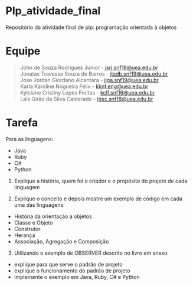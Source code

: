 # Plp_atividade_final
Repositório da atividade final de plp: programação orientada à objetos

# Equipe

> John de Souza Rodrigues Junior - jsrj.snf18@uea.edu.br<br/>
Jonatas Travessa Souza de Barros - jtsdb.snf19@uea.edu.br<br/>
Jose Jordan Giordano Alcantara - jjga.snf19@uea.edu.br<br/>
Karla Karoline Nogueira Félix - kknf.eng@uea.edu.br<br/>
Kylciane Cristiny Lopes Freitas - kclf.snf16@uea.edu.br<br/>
Laís Girão da Silva Calderado - lgsc.snf18@uea.edu.br<br/>

# Tarefa

Para as linguagens:
- Java
- Ruby
- C#
- Python


1) Explique a história, quem foi o criador e o propósito do projeto de cada linguagem


2) Explique o conceito e depois mostre um exemplo de código em cada uma das linguagens:
- História da orientação a objetos
- Classe e Objeto
- Construtor
- Herança
- Associação, Agregação e Composição


3) Utilizando o exemplo de OBSERVER descrito no livro em anexo:
- explique para que serve o padrão de projeto
- explique o funcionamento do padrão de projeto
- implemente o exemplo em Java, Ruby, C# e Python




